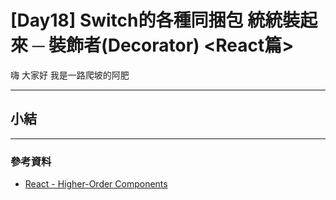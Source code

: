 # [Day18] Switch的各種同捆包 統統裝起來 ─ 裝飾者(Decorator) <React篇>

嗨 大家好 我是一路爬坡的阿肥   


---

## 

## 

## 

## 

## 小結

---

### 參考資料   

- [React - Higher-Order Components](https://zh-hant.reactjs.org/docs/higher-order-components.html)